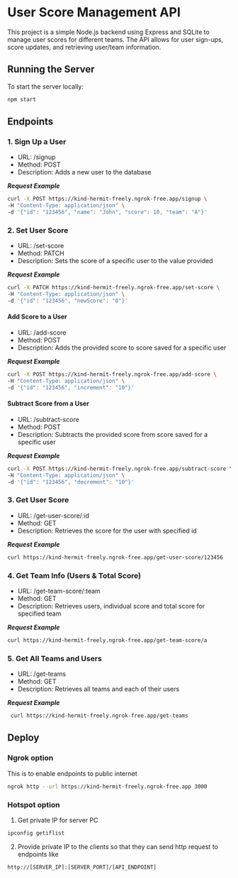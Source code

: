 # User Score Management API
This project is a simple Node.js backend using Express and SQLite to manage user scores for different teams. The API allows for user sign-ups, score updates, and retrieving user/team information.

## Running the Server
To start the server locally:
```bash
npm start
```

## Endpoints

### 1. Sign Up a User
- URL: /signup
- Method: POST
- Description: Adds a new user to the database

***Request Example***
```bash
curl -X POST https://kind-hermit-freely.ngrok-free.app/signup \
-H "Content-Type: application/json" \
-d '{"id": "123456", "name": "John", "score": 10, "team": "A"}'
```

### 2. Set User Score
- URL: /set-score
- Method: PATCH
- Description: Sets the score of a specific user to the value provided

***Request Example***
```bash
curl -X PATCH https://kind-hermit-freely.ngrok-free.app/set-score \
-H "Content-Type: application/json" \
-d '{"id": "123456", "newScore": "0"}'
```

#### Add Score to a User
- URL: /add-score
- Method: POST
- Description: Adds the provided score to score saved for a specific user

***Request Example***
```bash
curl -X POST https://kind-hermit-freely.ngrok-free.app/add-score \
-H "Content-Type: application/json" \
-d '{"id": "123456", "increment": "10"}'
```

#### Subtract Score from a User
- URL: /subtract-score
- Method: POST
- Description: Subtracts the provided score from score saved for a specific user

***Request Example***
```bash
curl -X POST https://kind-hermit-freely.ngrok-free.app/subtract-score \
-H "Content-Type: application/json" \
-d '{"id": "123456", "decrement": "10"}'
```

### 3. Get User Score
- URL: /get-user-score/:id
- Method: GET
- Description: Retrieves the score for the user with specified id

***Request Example***
```bash
curl https://kind-hermit-freely.ngrok-free.app/get-user-score/123456
```

### 4. Get Team Info (Users & Total Score)
- URL: /get-team-score/:team
- Method: GET
- Description: Retrieves users, individual score and total score for specified team

***Request Example***
```bash
curl https://kind-hermit-freely.ngrok-free.app/get-team-score/a
```

### 5. Get All Teams and Users
- URL: /get-teams
- Method: GET
- Description: Retrieves all teams and each of their users

***Request Example***
```bash
 curl https://kind-hermit-freely.ngrok-free.app/get-teams
```

## Deploy

### Ngrok option
This is to enable endpoints to public internet

```bash
ngrok http --url https://kind-hermit-freely.ngrok-free.app 3000
```

### Hotspot option
1. Get private IP for server PC
```bash
ipconfig getiflist
```
2. Provide private IP to the clients so that they can send http request to endpoints like
```bash
http://[SERVER_IP]:[SERVER_PORT]/[API_ENDPOINT]
```


